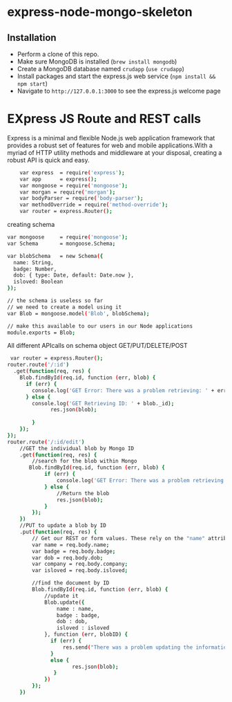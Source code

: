 express-node-mongo-skeleton
======================

## Installation
- Perform a clone of this repo. 
- Make sure MongoDB is installed (`brew install mongodb`)
- Create a MongoDB database named `crudapp` (`use crudapp`)
- Install packages and start the express.js web service (`npm install && npm start`)
- Navigate to `http://127.0.0.1:3000` to see the express.js welcome page
# EXpress JS Route and REST calls 

Express is a minimal and flexible Node.js web application framework that provides a robust set of features for web and mobile applications.With a myriad of HTTP utility methods and middleware at your disposal, creating a robust API is quick and easy.

```sh
    var express  = require('express');
    var app      = express();                             
    var mongoose = require('mongoose');                   
    var morgan = require('morgan');  
    var bodyParser = require('body-parser');
    var methodOverride = require('method-override');
    var router = express.Router();


```
creating schema 

```sh
var mongoose     = require('mongoose');
var Schema       = mongoose.Schema;

var blobSchema   = new Schema({
  name: String,
  badge: Number,
  dob: { type: Date, default: Date.now },
  isloved: Boolean
});

// the schema is useless so far
// we need to create a model using it
var Blob = mongoose.model('Blob', blobSchema);

// make this available to our users in our Node applications
module.exports = Blob;

```
All different APIcalls on schema object GET/PUT/DELETE/POST
```sh
 var router = express.Router();
router.route('/:id')
  .get(function(req, res) {
    Blob.findById(req.id, function (err, blob) {
      if (err) {
        console.log('GET Error: There was a problem retrieving: ' + err);
      } else {
        console.log('GET Retrieving ID: ' + blob._id);
              res.json(blob);
     
        }
    });
});
router.route('/:id/edit')
    //GET the individual blob by Mongo ID
    .get(function(req, res) {
        //search for the blob within Mongo
       Blob.findById(req.id, function (err, blob) {
            if (err) {
                console.log('GET Error: There was a problem retrieving: ' + err);
            } else {
                //Return the blob
                res.json(blob);
            }
        });
    })
    //PUT to update a blob by ID
    .put(function(req, res) {
        // Get our REST or form values. These rely on the "name" attributes
        var name = req.body.name;
        var badge = req.body.badge;
        var dob = req.body.dob;
        var company = req.body.company;
        var isloved = req.body.isloved;

        //find the document by ID
        Blob.findById(req.id, function (err, blob) {
            //update it
            Blob.update({
                name : name,
                badge : badge,
                dob : dob,
                isloved : isloved
            }, function (err, blobID) {
              if (err) {
                  res.send("There was a problem updating the information to the database: " + err);
              } 
              else {
                     res.json(blob);
               }
            })
        });
    })
```


